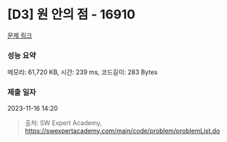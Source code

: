 # [D3] 원 안의 점 - 16910 

[문제 링크](https://swexpertacademy.com/main/code/problem/problemDetail.do?contestProbId=AYcllbDqUVgDFASR) 

### 성능 요약

메모리: 61,720 KB, 시간: 239 ms, 코드길이: 283 Bytes

### 제출 일자

2023-11-16 14:20



> 출처: SW Expert Academy, https://swexpertacademy.com/main/code/problem/problemList.do